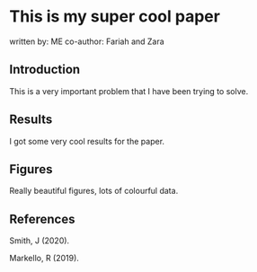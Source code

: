 # This is my super cool paper
written by: ME
co-author: Fariah and Zara

## Introduction
This is a very important problem that I have been trying to solve.

## Results

I got some very cool results for the paper. 

## Figures

Really beautiful figures, lots of colourful data.

## References
Smith, J (2020).

Markello, R (2019).
